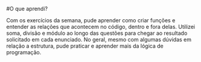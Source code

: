 #O que aprendi?

Com os exercícios da semana, pude aprender como criar funções e entender as relações que acontecem no código, dentro e fora delas. Utilizei soma, divisão e módulo ao longo das questões para chegar ao resultado solicitado em cada enunciado. No geral, mesmo com algumas dúvidas em relação a estrutura, pude praticar e aprender mais da lógica de programação.